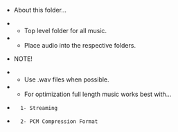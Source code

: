 * About this folder...
*   - Top level folder for all music.
*   - Place audio into the respective folders.

* NOTE!
*   - Use .wav files when possible.
*   - For optimization full length music works best with...
*       1- Streaming
*       2- PCM Compression Format